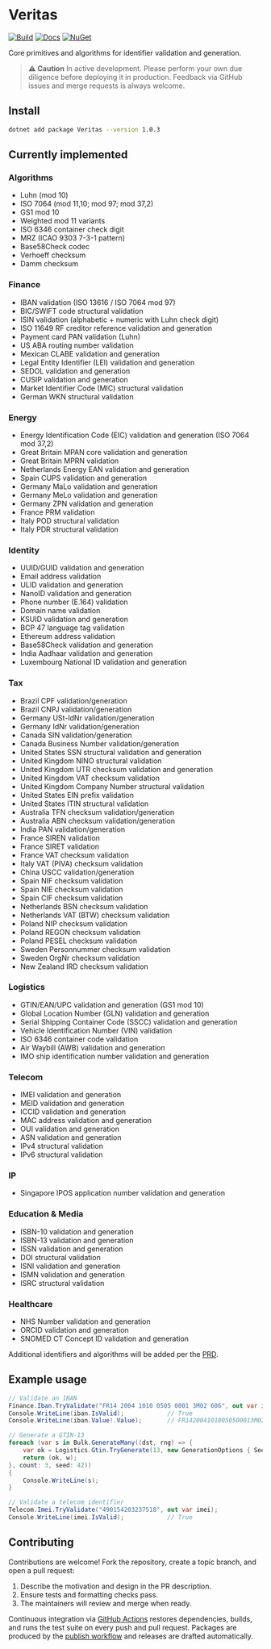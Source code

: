 # Veritas

[![Build](https://github.com/rebeccapowell/Veritas/actions/workflows/ci.yml/badge.svg)](https://github.com/rebeccapowell/Veritas/actions/workflows/ci.yml)
[![Docs](https://github.com/rebeccapowell/Veritas/actions/workflows/docs.yml/badge.svg)](https://github.com/rebeccapowell/Veritas/actions/workflows/docs.yml)
[![NuGet](https://img.shields.io/nuget/v/Veritas.svg)](https://www.nuget.org/packages/Veritas)

Core primitives and algorithms for identifier validation and generation.

> **⚠️ Caution**
> In active development. Please perform your own due diligence before deploying it in production. Feedback via GitHub issues and merge requests is always welcome.

## Install

```bash
dotnet add package Veritas --version 1.0.3
```

## Currently implemented

### Algorithms
- Luhn (mod 10)
- ISO 7064 (mod 11,10; mod 97; mod 37,2)
- GS1 mod 10
- Weighted mod 11 variants
- ISO 6346 container check digit
- MRZ (ICAO 9303 7-3-1 pattern)
- Base58Check codec
- Verhoeff checksum
- Damm checksum

### Finance
- IBAN validation (ISO 13616 / ISO 7064 mod 97)
- BIC/SWIFT code structural validation
- ISIN validation (alphabetic + numeric with Luhn check digit)
- ISO 11649 RF creditor reference validation and generation
- Payment card PAN validation (Luhn)
- US ABA routing number validation
- Mexican CLABE validation and generation
- Legal Entity Identifier (LEI) validation and generation
- SEDOL validation and generation
- CUSIP validation and generation
- Market Identifier Code (MIC) structural validation
- German WKN structural validation

### Energy
- Energy Identification Code (EIC) validation and generation (ISO 7064 mod 37,2)
- Great Britain MPAN core validation and generation
- Great Britain MPRN validation
- Netherlands Energy EAN validation and generation
- Spain CUPS validation and generation
- Germany MaLo validation and generation
- Germany MeLo validation and generation
- Germany ZPN validation and generation
- France PRM validation
- Italy POD structural validation
- Italy PDR structural validation

### Identity
- UUID/GUID validation and generation
- Email address validation
- ULID validation and generation
- NanoID validation and generation
- Phone number (E.164) validation
- Domain name validation
- KSUID validation and generation
- BCP 47 language tag validation
- Ethereum address validation
- Base58Check validation and generation
- India Aadhaar validation and generation
- Luxembourg National ID validation and generation

### Tax
- Brazil CPF validation/generation
- Brazil CNPJ validation/generation
- Germany USt-IdNr validation/generation
- Germany IdNr validation/generation
- Canada SIN validation/generation
- Canada Business Number validation/generation
- United States SSN structural validation and generation
- United Kingdom NINO structural validation
- United Kingdom UTR checksum validation and generation
- United Kingdom VAT checksum validation
- United Kingdom Company Number structural validation
- United States EIN prefix validation
- United States ITIN structural validation
- Australia TFN checksum validation/generation
- Australia ABN checksum validation/generation
- India PAN validation/generation
- France SIREN validation
- France SIRET validation
- France VAT checksum validation
- Italy VAT (PIVA) checksum validation
- China USCC validation/generation
- Spain NIF checksum validation
- Spain NIE checksum validation
- Spain CIF checksum validation
- Netherlands BSN checksum validation
- Netherlands VAT (BTW) checksum validation
- Poland NIP checksum validation
- Poland REGON checksum validation
- Poland PESEL checksum validation
- Sweden Personnummer checksum validation
- Sweden OrgNr checksum validation
- New Zealand IRD checksum validation

### Logistics
- GTIN/EAN/UPC validation and generation (GS1 mod 10)
- Global Location Number (GLN) validation and generation
- Serial Shipping Container Code (SSCC) validation and generation
- Vehicle Identification Number (VIN) validation
- ISO 6346 container code validation
- Air Waybill (AWB) validation and generation
- IMO ship identification number validation and generation

### Telecom
- IMEI validation and generation
- MEID validation and generation
- ICCID validation and generation
- MAC address validation and generation
- OUI validation and generation
- ASN validation and generation
- IPv4 structural validation
- IPv6 structural validation

### IP
- Singapore IPOS application number validation and generation

### Education & Media
- ISBN-10 validation and generation
- ISBN-13 validation and generation
- ISSN validation and generation
- DOI structural validation
- ISNI validation and generation
- ISMN validation and generation
- ISRC structural validation

### Healthcare
- NHS Number validation and generation
- ORCID validation and generation
- SNOMED CT Concept ID validation and generation

Additional identifiers and algorithms will be added per the [PRD](PRD.md).

## Example usage
```csharp
// Validate an IBAN
Finance.Iban.TryValidate("FR14 2004 1010 0505 0001 3M02 606", out var iban);
Console.WriteLine(iban.IsValid);            // True
Console.WriteLine(iban.Value!.Value);       // FR1420041010050500013M02606

// Generate a GTIN-13
foreach (var s in Bulk.GenerateMany((dst, rng) => {
    var ok = Logistics.Gtin.TryGenerate(13, new GenerationOptions { Seed = rng.Next() }, dst, out var w);
    return (ok, w);
}, count: 3, seed: 42))
{
    Console.WriteLine(s);
}

// Validate a telecom identifier
Telecom.Imei.TryValidate("490154203237518", out var imei);
Console.WriteLine(imei.IsValid);            // True
```

## Contributing
Contributions are welcome! Fork the repository, create a topic branch, and open a pull request:
1. Describe the motivation and design in the PR description.
2. Ensure tests and formatting checks pass.
3. The maintainers will review and merge when ready.

Continuous integration via [GitHub Actions](.github/workflows/ci.yml) restores dependencies, builds, and runs the test suite on every push and pull request. Packages are produced by the [publish workflow](.github/workflows/publish.yml) and releases are drafted automatically.

